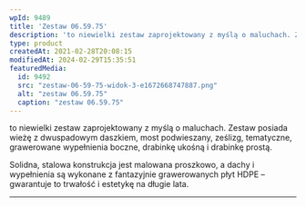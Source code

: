 ```yaml
---
wpId: 9489
title: 'Zestaw 06.59.75'
description: 'to niewielki zestaw zaprojektowany z myślą o maluchach. Zestaw posiada wieżę z dwuspadowym daszkiem, most podwieszany, ześlizg, tematyczne, grawerowane wypełnienia boczne, drabinkę ukośną i drabinkę prostą. Solidna, stalowa konstrukcja jest malowana proszkowo, a dachy i wypełnienia są wykonane z fantazyjnie grawerowanych płyt HDPE – gwarantuje to trwałość i estetykę na długie lata.'
type: product
createdAt: 2021-02-28T20:08:15
modifiedAt: 2024-02-29T15:35:51
featuredMedia:
  id: 9492
  src: "zestaw-06-59-75-widok-3-e1672668747887.png"
  alt: "zestaw 06.59.75"
  caption: "zestaw 06.59.75"
---
```



to niewielki zestaw zaprojektowany z myślą o maluchach. Zestaw posiada wieżę z dwuspadowym daszkiem, most podwieszany, ześlizg, tematyczne, grawerowane wypełnienia boczne, drabinkę ukośną i drabinkę prostą.

Solidna, stalowa konstrukcja jest malowana proszkowo, a dachy i wypełnienia są wykonane z fantazyjnie grawerowanych płyt HDPE – gwarantuje to trwałość i estetykę na długie lata.

* * *